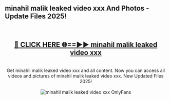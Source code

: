 <h2>minahil malik leaked video xxx And Photos - Update Files 2025!</h2>
<br>
<div align="center">
<h2><a href="https://betterlinks.top/A2PfLJ" rel="nofollow">🔴 CLICK HERE 🌐==►► minahil malik leaked video xxx</a></h2>
<br>
Get minahil malik leaked video xxx and all content. Now you can access all videos and pictures of minahil malik leaked video xxx. New Updated Files 2025!
<br>
<br>
<a href="https://betterlinks.top/A2PfLJ" rel="nofollow" data-target="animated-image.originalLink"><img src="https://i.imgur.com/dJHk4Zq.gif" alt="minahil malik leaked video xxx OnlyFans" style="max-width: 100%; display: inline-block;" data-target="animated-image.originalImage"></a>
</div>
<br>